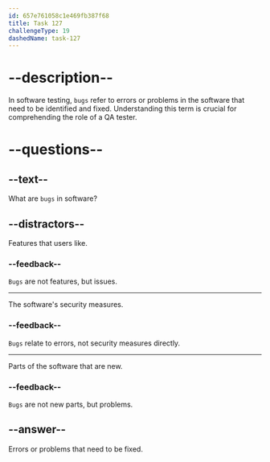 ```yaml
---
id: 657e761058c1e469fb387f68
title: Task 127
challengeType: 19
dashedName: task-127
---
```


# --description--

In software testing, `bugs` refer to errors or problems in the software that need to be identified and fixed. Understanding this term is crucial for comprehending the role of a QA tester.

# --questions--

## --text--

What are `bugs` in software?

## --distractors--

Features that users like.

### --feedback--

`Bugs` are not features, but issues.

---

The software's security measures.

### --feedback--

`Bugs` relate to errors, not security measures directly.

---

Parts of the software that are new.

### --feedback--

`Bugs` are not new parts, but problems.

## --answer--

Errors or problems that need to be fixed.

